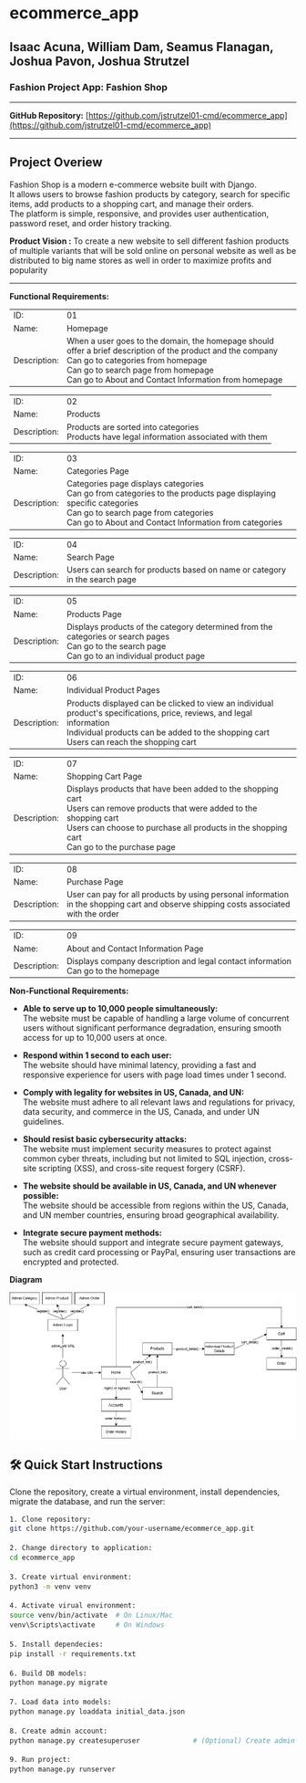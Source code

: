 # ecommerce_app
## Isaac Acuna, William Dam, Seamus Flanagan, Joshua Pavon, Joshua Strutzel
### Fashion Project App: Fashion Shop

---

**GitHub Repository:** [https://github.com/jstrutzel01-cmd/ecommerce_app](https://github.com/jstrutzel01-cmd/ecommerce_app)

---

## Project Overiew
Fashion Shop is a modern e-commerce website built with Django.  
It allows users to browse fashion products by category, search for specific items, add products to a shopping cart, and manage their orders.  
The platform is simple, responsive, and provides user authentication, password reset, and order history tracking.

**Product Vision :** To create a new website to sell different fashion products of multiple variants that will be sold online on personal website as well as be distributed to big name stores as well in order to maximize profits and popularity

---
**Functional Requirements:**

|       |          |
| ----- | -------- |
| ID:   | 01       |
| Name: | Homepage |
| Description: | When a user goes to the domain, the homepage should offer a brief description of the product and the company <br> Can go to categories from homepage <br> Can go to search page from homepage <br> Can go to About and Contact Information from homepage |

|       |          |
| ----- | -------- |
| ID:   | 02       |
| Name: | Products |
| Description: | Products are sorted into categories <br> Products have legal information associated with them |

|       |          |
| ----- | -------- |
| ID:   | 03       |
| Name: | Categories Page |
| Description: | Categories page displays categories <br> Can go from categories to the products page displaying specific categories <br> Can go to search page from categories <br> Can go to About and Contact Information from categories |

|       |          |
| ----- | -------- |
| ID:   | 04       |
| Name: | Search Page |
| Description: | Users can search for products based on name or category in the search page |

|       |          |
| ----- | -------- |
| ID:   | 05       |
| Name: | Products Page |
| Description: | Displays products of the category determined from the categories or search pages <br> Can go to the search page <br> Can go to an individual product page |

|       |          |
| ----- | -------- |
| ID:   | 06       |
| Name: | Individual Product Pages |
| Description: | Products displayed can be clicked to view an individual product's specifications, price, reviews, and legal information <br> Individual products can be added to the shopping cart <br> Users can reach the shopping cart |

|       |          |
| ----- | -------- |
| ID:   | 07       |
| Name: | Shopping Cart Page |
| Description: | Displays products that have been added to the shopping cart <br> Users can remove products that were added to the shopping cart <br> Users can choose to purchase all products in the shopping cart <br> Can go to the purchase page |

|       |          |
| ----- | -------- |
| ID:   | 08       |
| Name: | Purchase Page |
| Description: | User can pay for all products by using personal information in the shopping cart and observe shipping costs associated with the order |

|       |          |
| ----- | -------- |
| ID:   | 09       |
| Name: | About and Contact Information Page |
| Description: | Displays company description and legal contact information <br> Can go to the homepage |

**Non-Functional Requirements:**
- **Able to serve up to 10,000 people simultaneously:**  
  The website must be capable of handling a large volume of concurrent users without significant performance degradation, ensuring smooth access for up to 10,000 users at once.

- **Respond within 1 second to each user:**  
  The website should have minimal latency, providing a fast and responsive experience for users with page load times under 1 second.

- **Comply with legality for websites in US, Canada, and UN:**  
  The website must adhere to all relevant laws and regulations for privacy, data security, and commerce in the US, Canada, and under UN guidelines.

- **Should resist basic cybersecurity attacks:**  
  The website must implement security measures to protect against common cyber threats, including but not limited to SQL injection, cross-site scripting (XSS), and cross-site request forgery (CSRF).

- **The website should be available in US, Canada, and UN whenever possible:**  
  The website should be accessible from regions within the US, Canada, and UN member countries, ensuring broad geographical availability.

- **Integrate secure payment methods:**  
  The website should support and integrate secure payment gateways, such as credit card processing or PayPal, ensuring user transactions are encrypted and protected.

**Diagram**

![Fashion Shop Diagram](static/images/fashionshopdiagram.png)

## 🛠️ Quick Start Instructions

Clone the repository, create a virtual environment, install dependencies, migrate the database, and run the server:

```bash
1. Clone repository:
git clone https://github.com/your-username/ecommerce_app.git

2. Change directory to application: 
cd ecommerce_app

3. Create virtual environment: 
python3 -m venv venv

4. Activate virual environment:
source venv/bin/activate  # On Linux/Mac
venv\Scripts\activate     # On Windows

5. Install dependecies:
pip install -r requirements.txt

6. Build DB models:
python manage.py migrate

7. Load data into models: 
python manage.py loaddata initial_data.json 

8. Create admin account:
python manage.py createsuperuser             # (Optional) Create admin account

9. Run project:
python manage.py runserver
